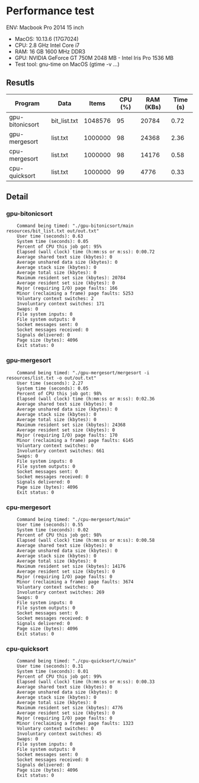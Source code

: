 # Performance test

ENV: Macbook Pro 2014 15 inch

- MacOS: 10.13.6 (17G7024)
- CPU: 2.8 GHz Intel Core i7
- RAM: 16 GB 1600 MHz DDR3
- GPU: NVIDIA GeForce GT 750M 2048 MB - Intel Iris Pro 1536 MB
- Test tool: gnu-time on MacOS (gtime -v ...)

## Resutls

| Program | Data | Items | CPU (%) | RAM (KBs) | Time (s) |
|---------|------|-------|-----|-----|------|
| gpu-bitonicsort | bit_list.txt | 1048576 | 95 | 20784 | 0.72 |
| gpu-mergesort | list.txt | 1000000| 98 | 24368 | 2.36 |
| cpu-mergesort | list.txt | 1000000| 98 | 14176 | 0.58 |
| cpu-quicksort | list.txt | 1000000| 99 | 4776 | 0.33 | 

## Detail
### gpu-bitonicsort

```
    Command being timed: "./gpu-bitonicsort/main resources/bit_list.txt out/out.txt"
    User time (seconds): 0.63
    System time (seconds): 0.05
    Percent of CPU this job got: 95%
    Elapsed (wall clock) time (h:mm:ss or m:ss): 0:00.72
    Average shared text size (kbytes): 0
    Average unshared data size (kbytes): 0
    Average stack size (kbytes): 0
    Average total size (kbytes): 0
    Maximum resident set size (kbytes): 20784
    Average resident set size (kbytes): 0
    Major (requiring I/O) page faults: 166
    Minor (reclaiming a frame) page faults: 5253
    Voluntary context switches: 2
    Involuntary context switches: 171
    Swaps: 0
    File system inputs: 0
    File system outputs: 0
    Socket messages sent: 0
    Socket messages received: 0
    Signals delivered: 0
    Page size (bytes): 4096
    Exit status: 0
```
### gpu-mergesort
```
    Command being timed: "./gpu-mergesort/mergesort -i resources/list.txt -o out/out.txt"
    User time (seconds): 2.27
    System time (seconds): 0.05
    Percent of CPU this job got: 98%
    Elapsed (wall clock) time (h:mm:ss or m:ss): 0:02.36
    Average shared text size (kbytes): 0
    Average unshared data size (kbytes): 0
    Average stack size (kbytes): 0
    Average total size (kbytes): 0
    Maximum resident set size (kbytes): 24368
    Average resident set size (kbytes): 0
    Major (requiring I/O) page faults: 170
    Minor (reclaiming a frame) page faults: 6145
    Voluntary context switches: 0
    Involuntary context switches: 661
    Swaps: 0
    File system inputs: 0
    File system outputs: 0
    Socket messages sent: 0
    Socket messages received: 0
    Signals delivered: 0
    Page size (bytes): 4096
    Exit status: 0
```

### cpu-mergesort
```
    Command being timed: "./cpu-mergesort/main"
    User time (seconds): 0.55
    System time (seconds): 0.02
    Percent of CPU this job got: 98%
    Elapsed (wall clock) time (h:mm:ss or m:ss): 0:00.58
    Average shared text size (kbytes): 0
    Average unshared data size (kbytes): 0
    Average stack size (kbytes): 0
    Average total size (kbytes): 0
    Maximum resident set size (kbytes): 14176
    Average resident set size (kbytes): 0
    Major (requiring I/O) page faults: 0
    Minor (reclaiming a frame) page faults: 3674
    Voluntary context switches: 0
    Involuntary context switches: 269
    Swaps: 0
    File system inputs: 0
    File system outputs: 0
    Socket messages sent: 0
    Socket messages received: 0
    Signals delivered: 0
    Page size (bytes): 4096
    Exit status: 0
```

### cpu-quicksort
```
    Command being timed: "./cpu-quicksort/c/main"
    User time (seconds): 0.31
    System time (seconds): 0.01
    Percent of CPU this job got: 99%
    Elapsed (wall clock) time (h:mm:ss or m:ss): 0:00.33
    Average shared text size (kbytes): 0
    Average unshared data size (kbytes): 0
    Average stack size (kbytes): 0
    Average total size (kbytes): 0
    Maximum resident set size (kbytes): 4776
    Average resident set size (kbytes): 0
    Major (requiring I/O) page faults: 0
    Minor (reclaiming a frame) page faults: 1323
    Voluntary context switches: 0
    Involuntary context switches: 45
    Swaps: 0
    File system inputs: 0
    File system outputs: 0
    Socket messages sent: 0
    Socket messages received: 0
    Signals delivered: 0
    Page size (bytes): 4096
    Exit status: 0
```

